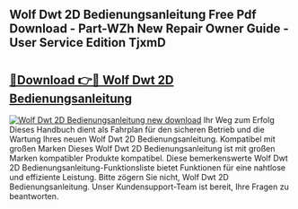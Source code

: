 ## Wolf Dwt 2D Bedienungsanleitung Free Pdf Download - Part-WZh New Repair Owner Guide - User Service Edition TjxmD

# <h2><a href="http://df2ivr.blite.top/?on=Wolf+Dwt+2D+Bedienungsanleitung">🔗Download 👉🔴 Wolf Dwt 2D Bedienungsanleitung</a></h2>

[![Wolf Dwt 2D Bedienungsanleitung new download](https://i.imgur.com/lujVjoI.png)](http://df2ivr.blite.top/?on=Wolf+Dwt+2D+Bedienungsanleitung)
Ihr Weg zum Erfolg Dieses Handbuch dient als Fahrplan für den sicheren Betrieb und die Wartung Ihres neuen Wolf Dwt 2D Bedienungsanleitung. Kompatibel mit großen Marken Dieses Wolf Dwt 2D Bedienungsanleitung ist mit großen Marken kompatibler Produkte kompatibel. Diese bemerkenswerte Wolf Dwt 2D Bedienungsanleitung-Funktionsliste bietet Funktionen für eine nahtlose und effiziente Leistung. Bitte zögern Sie nicht, Wolf Dwt 2D Bedienungsanleitung. Unser Kundensupport-Team ist bereit, Ihre Fragen zu beantworten.
